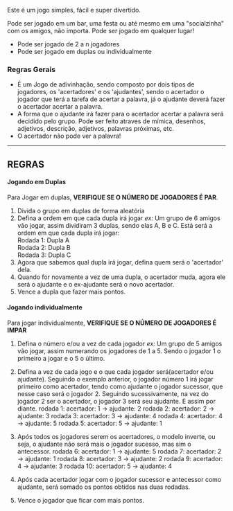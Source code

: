 Este é um jogo simples, fácil e super divertido.

Pode ser jogado em um bar, uma festa ou até mesmo em uma "socialzinha" com os amigos, não importa. Pode ser jogado em qualquer lugar!

- Pode ser jogado de 2 a n jogadores
- Pode ser jogado em duplas ou individualmente

### Regras Gerais
- É um Jogo de adivinhação, sendo composto por dois tipos de jogadores, os 'acertadores' e os 'ajudantes', sendo o acertador o jogador que terá a tarefa de acertar a palavra, já o ajudante deverá fazer o acertador acertar a palavra.
- A forma que o ajudante irá fazer para o acertador acertar a palavra será decidido pelo grupo. Pode ser feito atraves de mímica, desenhos, adjetivos, descrição, adjetivos, palavras próximas, etc.
- O acertador não pode ver a palavra!
---

## REGRAS
#### Jogando em Duplas 
Para Jogar em duplas, **VERIFIQUE SE O NÚMERO DE JOGADORES É PAR**.
1. Divida o grupo em duplas de forma aleatória
2. Defina a ordem em que cada dupla irá jogar
	_ex:_
	Um grupo de 6 amigos vão jogar, assim dividiram 3 duplas, sendo elas A, B e C. Está será a ordem em que cada dupla irá jogar: <br>
		Rodada 1: Dupla A<br>
		Rodada 2: Dupla B<br>
		Rodada 3: Dupla C<br>
3. Agora que sabemos qual dupla irá jogar, defina quem será o 'acertador' dela.
4. Quando for novamente a vez de uma dupla, o acertador muda, agora ele será o ajudante e o ex-ajudante será o novo acertador.
5. Vence a dupla que fazer mais pontos.

#### Jogando individualmente
Para jogar individualmente, **VERIFIQUE SE O NÚMERO DE JOGADORES É IMPAR**
1. Defina o número e/ou a vez de cada jogador
	_ex:_
		Um grupo de 5 amigos vão jogar, assim numerando os jogadores de 1 a 5. Sendo o jogador 1 o primeiro a jogar e o 5 o último.

2. Defina a vez de cada jogo e o que cada jogador será(acertador e/ou ajudante). Seguindo o exemplo anterior, o jogador número 1 irá jogar primeiro como acertador, tendo como ajudante o jogador sucessor, que nesse caso será o jogador 2. Seguindo sucessivamente, na vez do jogador 2 ser o acertador, o jogador 3 será seu ajudante. E assim por diante.
		rodada 1: acertador: 1 -> ajudante: 2
		rodada 2: acertador: 2 -> ajudante: 3
		rodada 3: acertador: 3 -> ajudante: 4
		rodada 4: acertador: 4 -> ajudante: 5
		rodada 5: acertador: 5 -> ajudante: 1
3. Após  todos os jogadores serem os acertadores, o modelo inverte, ou seja, o ajudante não será mais o jogador sucesso, mas sim o antecessor.
		rodada 6: acertador: 1 -> ajudante: 5
		rodada 7: acertador: 2 -> ajudante: 1
		rodada 8: acertador: 3 -> ajudante: 2
		rodada 9: acertador: 4 -> ajudante: 3
		rodada 10: acertador: 5 -> ajudante: 4
4. Após cada acertador jogar com o jogador sucessor e antecessor como ajudante, será somado os pontos obtidos nas duas rodadas.
5. Vence o jogador que ficar com mais pontos.
